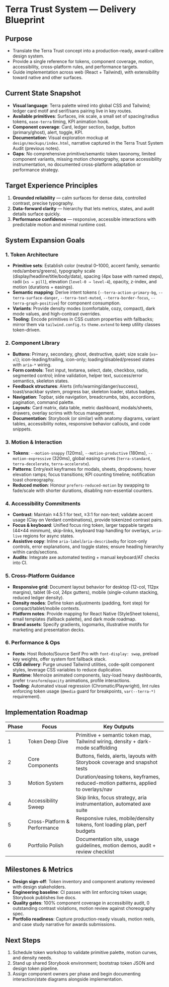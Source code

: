 # Terra Trust System — Delivery Blueprint

## Purpose
- Translate the Terra Trust concept into a production-ready, award-calibre design system.
- Provide a single reference for tokens, component coverage, motion, accessibility, cross-platform rules, and performance targets.
- Guide implementation across web (React + Tailwind), with extensibility toward native and other surfaces.

## Current State Snapshot
- **Visual language**: Terra palette wired into global CSS and Tailwind; ledger card motif and serif/sans pairing live in key routes.
- **Available primitives**: Surfaces, ink scale, a small set of spacing/radius tokens, `ease-terra` timing, KPI animation hook.
- **Component coverage**: Card, ledger section, badge, button (primary/ghost), alert, toggle, KPI.
- **Documentation**: Visual exploration mockup at `design/mockups/index.html`, narrative captured in the Terra Trust System Audit (previous notes).
- **Gaps**: No comprehensive primitive/semantic token taxonomy, limited component variants, missing motion choreography, sparse accessibility instrumentation, no documented cross-platform adaptation or performance strategy.

## Target Experience Principles
1. **Grounded reliability** — calm surfaces for dense data, controlled contrast, precise typography.
2. **Data-forward clarity** — hierarchy that lets metrics, states, and audit details surface quickly.
3. **Performance confidence** — responsive, accessible interactions with predictable motion and minimal runtime cost.

## System Expansion Goals

### 1. Token Architecture
- **Primitive sets**: Establish color (neutral 0–1000, accent family, semantic reds/ambers/greens), typography scale (display/headline/title/body/data), spacing (4px base with named steps), radii (`xs → pill`), elevation (`level-0 → level-4`), opacity, z-index, and motion (durations + easings).
- **Semantic mapping**: Derive intent tokens (`--terra-action-primary-bg`, `--terra-surface-danger`, `--terra-text-muted`, `--terra-border-focus`, `--terra-graph-positive`) for component consumption.
- **Variants**: Provide density modes (comfortable, cozy, compact), dark mode values, and high-contrast overrides.
- **Tooling**: Encode primitives in CSS custom properties with fallbacks; mirror them via `tailwind.config.ts` `theme.extend` to keep utility classes token-driven.

### 2. Component Library
- **Buttons**: Primary, secondary, ghost, destructive, quiet; size scale (`xs`–`xl`); icon-leading/trailing, icon-only; loading/disabled/pressed states with `aria-*` wiring.
- **Form controls**: Text input, textarea, select, date, checkbox, radio, segmented control; inline validation, helper text, success/error semantics, skeleton states.
- **Feedback structures**: Alerts (info/warning/danger/success), toast/snackbar system, progress bar, skeleton loader, status badges.
- **Navigation**: Topbar, side navigation, breadcrumbs, tabs, accordions, pagination, command palette.
- **Layouts**: Card matrix, data table, metric dashboard, modals/sheets, drawers, overlay scrims with focus management.
- **Documentation**: Storybook (or similar) with anatomy diagrams, variant tables, accessibility notes, responsive behavior callouts, and code snippets.

### 3. Motion & Interaction
- **Tokens**: `--motion-snappy` (120ms), `--motion-productive` (180ms), `--motion-expressive` (320ms), global easing curves (`terra-standard`, `terra-decelerate`, `terra-accelerate`).
- **Patterns**: Entry/exit keyframes for modals, sheets, dropdowns; hover elevation ramps; focus transitions; KPI counting timeline; notification toast choreography.
- **Reduced motion**: Honour `prefers-reduced-motion` by swapping to fade/scale with shorter durations, disabling non-essential counters.

### 4. Accessibility Commitments
- **Contrast**: Maintain ≥4.5:1 for text, ≥3:1 for non-text; validate accent usage (Clay on Verdant combinations), provide tokenized contrast pairs.
- **Focus & keyboard**: Unified focus ring token, larger tappable targets (44×44 minimum), skip-links, keyboard trap handling for overlays, `aria-live` regions for async states.
- **Assistive copy**: Inline `aria-label`/`aria-describedby` for icon-only controls, error explanations, and toggle states; ensure heading hierarchy within cards/sections.
- **Audits**: Integrate axe automated testing + manual keyboard/AT checks into CI.

### 5. Cross-Platform Guidance
- **Responsive grid**: Document layout behavior for desktop (12-col, 112px margins), tablet (8-col, 24px gutters), mobile (single-column stacking, reduced ledger density).
- **Density modes**: Define token adjustments (padding, font step) for compact/tablet/mobile contexts.
- **Platform notes**: Provide mapping for React Native (StyleSheet tokens), email templates (fallback palette), and dark mode roadmap.
- **Brand assets**: Specify gradients, logomarks, illustrative motifs for marketing and presentation decks.

### 6. Performance & Ops
- **Fonts**: Host Roboto/Source Serif Pro with `font-display: swap`, preload key weights, offer system font fallback stack.
- **CSS delivery**: Purge unused Tailwind utilities, code-split component styles, leverage CSS variables to reduce duplication.
- **Runtime**: Memoize animated components, lazy-load heavy dashboards, prefer `transform`/`opacity` animations, profile interactions.
- **Tooling**: Automated visual regression (Chromatic/Playwright), lint rules enforcing token usage (`@media` guard for breakpoints, `var(--terra-*)` requirement).

## Implementation Roadmap

| Phase | Focus | Key Outputs |
| --- | --- | --- |
| 1 | Token Deep Dive | Primitive + semantic token map, Tailwind wiring, density + dark-mode scaffolding |
| 2 | Core Components | Buttons, fields, alerts, layouts with Storybook coverage and snapshot tests |
| 3 | Motion System | Duration/easing tokens, keyframes, reduced-motion patterns, applied to overlays/nav |
| 4 | Accessibility Sweep | Skip links, focus strategy, aria instrumentation, automated axe suite |
| 5 | Cross-Platform & Performance | Responsive rules, mobile/density tokens, font loading plan, perf budgets |
| 6 | Portfolio Polish | Documentation site, usage guidelines, motion demos, audit + review checklist |

## Milestones & Metrics
- **Design sign-off**: Token inventory and component anatomy reviewed with design stakeholders.
- **Engineering baseline**: CI passes with lint enforcing token usage; Storybook publishes live docs.
- **Quality gates**: 100% component coverage in accessibility audit, 0 outstanding contrast violations, motion review against choreography spec.
- **Portfolio readiness**: Capture production-ready visuals, motion reels, and case study narrative for awards submissions.

## Next Steps
1. Schedule token workshop to validate primitive palette, motion curves, and density needs.
2. Stand up shared Storybook environment; bootstrap token JSON and design token pipeline.
3. Assign component owners per phase and begin documenting interaction/state diagrams alongside implementation.

